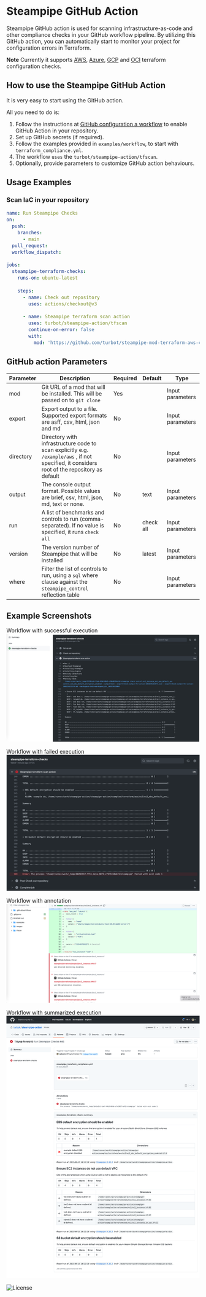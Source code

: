 # Steampipe GitHub Action

Steampipe GitHub action is used for scanning infrastructure-as-code and other compliance checks in your GitHub workflow pipeline. By utilizing this GitHub action, you can automatically start to monitor your project for configuration errors in Terraform.

**Note** Currently it supports [AWS](https://hub.steampipe.io/mods/turbot/terraform_aws_compliance), [Azure](https://hub.steampipe.io/mods/turbot/terraform_azure_compliance), [GCP](https://hub.steampipe.io/mods/turbot/terraform_gcp_compliance) and [OCI](https://hub.steampipe.io/mods/turbot/terraform_oci_compliance) terraform configuration checks.

## How to use the Steampipe GitHub Action

It is very easy to start using the GitHub action.

All you need to do is:

1. Follow the instructions at [GitHub configuration a workflow](https://help.github.com/en/actions/configuring-and-managing-workflows/configuring-a-workflow) to enable GitHub Action in your repository.
2. Set up GitHub secrets (if required).
3. Follow the examples provided in `examples/workflow`, to start with `terraform_compliance.yml`.
4. The workflow `uses` the `turbot/steampipe-action/tfscan`.
5. Optionally, provide parameters to customize GitHub action behaviours.

## Usage Examples

### Scan IaC in your repository

```yaml
name: Run Steampipe Checks
on:
  push:
    branches:
      - main
  pull_request:
  workflow_dispatch:

jobs:
  steampipe-terraform-checks:
    runs-on: ubuntu-latest

    steps:
      - name: Check out repository
        uses: actions/checkout@v3

      - name: Steampipe terraform scan action
        uses: turbot/steampipe-action/tfscan
        continue-on-error: false
        with:
          mod: 'https://github.com/turbot/steampipe-mod-terraform-aws-compliance.git'
```

## GitHub action Parameters

| Parameter  | Description | Required | Default | Type |
| -----------| -------------------------------------------------------------------------------------------------------- | ------------- | ------------- | ------------- |
| mod | Git URL of a mod that will be installed. This will be passed on to `git clone` | Yes | | Input parameters |
| export | Export output to a file. Supported export formats are asff, csv, html, json and md | No | | Input parameters |
| directory | Directory with infrastructure code to scan explicitly e.g. `/example/aws` , if not specified, it considers root of the repository as default | No | | Input parameters |
| output | The console output format. Possible values are brief, csv, html, json, md, text or none. | No | text | Input parameters |
| run | A list of benchmarks and controls to run (comma-separated). If no value is specified, it runs `check all` | No | check all | Input parameters |
| version | The version number of Steampipe that will be installed | No | latest | Input parameters |
| where | Filter the list of controls to run, using a `sql` where clause against the `steampipe_control` reflection table | No | | Input parameters |

## Example Screenshots

Workflow with successful execution
![](images/successful_action.png)

Workflow with failed execution
![](images/failed_execution.png)

Workflow with annotation
![](images/steampipe_tfscn_failure_with_annotation.png)

Workflow with summarized execution
![](images/workflow_summarized.png)

![License](https://img.shields.io/badge/license-Apache-blue)  &nbsp;
